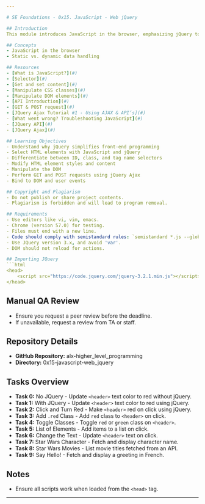 ```yaml
---

# SE Foundations - 0x15. JavaScript - Web jQuery

## Introduction
This module introduces JavaScript in the browser, emphasizing jQuery to simplify front-end programming. It spans the basics from selecting HTML elements to making API requests and dynamically updating content without reloading the page.

## Concepts
- JavaScript in the browser
- Static vs. dynamic data handling

## Resources
- [What is JavaScript?](#)
- [Selector](#)
- [Get and set content](#)
- [Manipulate CSS classes](#)
- [Manipulate DOM elements](#)
- [API Introduction](#)
- [GET & POST request](#)
- [JQuery Ajax Tutorial #1 - Using AJAX & API’s](#)
- [What went wrong? Troubleshooting JavaScript](#)
- [JQuery API](#)
- [JQuery Ajax](#)

## Learning Objectives
- Understand why jQuery simplifies front-end programming
- Select HTML elements with JavaScript and jQuery
- Differentiate between ID, class, and tag name selectors
- Modify HTML element styles and content
- Manipulate the DOM
- Perform GET and POST requests using jQuery Ajax
- Bind to DOM and user events

## Copyright and Plagiarism
- Do not publish or share project contents.
- Plagiarism is forbidden and will lead to program removal.

## Requirements
- Use editors like vi, vim, emacs.
- Chrome (version 57.0) for testing.
- Files must end with a new line.
- Code should comply with semistandard rules: `semistandard *.js --global $`
- Use JQuery version 3.x, and avoid 'var'.
- DOM should not reload for actions.

## Importing JQuery
```html
<head>
    <script src="https://code.jquery.com/jquery-3.2.1.min.js"></script>
</head>
```

## Manual QA Review
- Ensure you request a peer review before the deadline.
- If unavailable, request a review from TA or staff.

## Repository Details
- **GitHub Repository:** alx-higher_level_programming
- **Directory:** 0x15-javascript-web_jquery

## Tasks Overview
- **Task 0:** No JQuery - Update `<header>` text color to red without jQuery.
- **Task 1:** With JQuery - Update `<header>` text color to red using jQuery.
- **Task 2:** Click and Turn Red - Make `<header>` red on click using jQuery.
- **Task 3:** Add `.red` Class - Add `red` class to `<header>` on click.
- **Task 4:** Toggle Classes - Toggle `red` or `green` class on `<header>`.
- **Task 5:** List of Elements - Add items to a list on click.
- **Task 6:** Change the Text - Update `<header>` text on click.
- **Task 7:** Star Wars Character - Fetch and display character name.
- **Task 8:** Star Wars Movies - List movie titles fetched from an API.
- **Task 9:** Say Hello! - Fetch and display a greeting in French.

## Notes
- Ensure all scripts work when loaded from the `<head>` tag.

---
```

